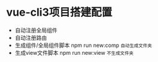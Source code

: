 # vue-cli3项目搭建配置

* 自动注册全局组件
* 自动注册路由
* 生成组件/全局组件脚本 npm run new:comp `自动生成文件夹`
* 生成view文件脚本 npm run new:view `不生成文件夹`